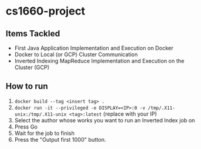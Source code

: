 # cs1660-project

## Items Tackled
* First Java Application Implementation and Execution on Docker
* Docker to Local (or GCP) Cluster Communication
* Inverted Indexing MapReduce Implementation and Execution on the Cluster (GCP)

## How to run
1. `docker build --tag <insert tag> .`
2. `docker run -it --privileged -e DISPLAY=<IP>:0 -v /tmp/.X11-unix:/tmp/.X11-unix <tag>:latest` (replace <IP> with your IP)
3. Select the author whose works you want to run an Inverted Index job on
4. Press Go
5. Wait for the job to finish
6. Press the "Output first 1000" button.